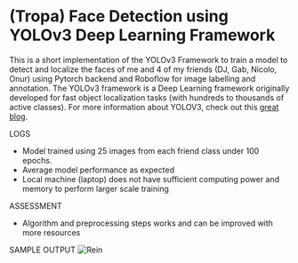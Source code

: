 # (Tropa) Face Detection using YOLOv3 Deep Learning Framework
This is a short implementation of the YOLOv3 Framework to train a model to detect and localize the faces of me and 4 of my friends (DJ, Gab, Nicolo, Onur) using Pytorch backend and Roboflow for image labelling and annotation. The YOLOv3 framework is a Deep Learning framework originally developed for fast object localization tasks (with hundreds to thousands of active classes). For more information about YOLOV3, check out this [great blog](https://towardsdatascience.com/review-yolov3-you-only-look-once-object-detection-eab75d7a1ba6).

LOGS
* Model trained using 25 images from each friend class under 100 epochs.
* Average model performance as expected
* Local machine (laptop) does not have sufficient computing power and memory to perform larger scale training

ASSESSMENT
* Algorithm and preprocessing steps works and can be improved with more resources

SAMPLE OUTPUT
![Rein](https://i.ibb.co/30q5Hr5/test-output.jpg)
